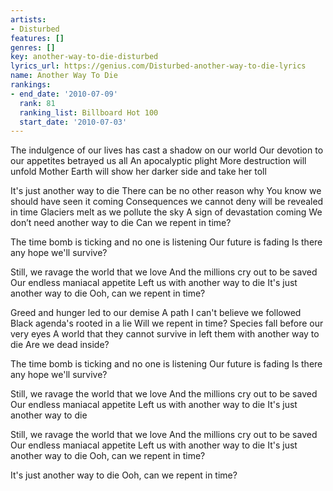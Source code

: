 ```yaml
---
artists:
- Disturbed
features: []
genres: []
key: another-way-to-die-disturbed
lyrics_url: https://genius.com/Disturbed-another-way-to-die-lyrics
name: Another Way To Die
rankings:
- end_date: '2010-07-09'
  rank: 81
  ranking_list: Billboard Hot 100
  start_date: '2010-07-03'
---
```

The indulgence of our lives has cast a shadow on our world
Our devotion to our appetites betrayed us all
An apocalyptic plight
More destruction will unfold
Mother Earth will show her darker side and take her toll


It's just another way to die
There can be no other reason why
You know we should have seen it coming
Consequences we cannot deny will be revealed in time
Glaciers melt as we pollute the sky
A sign of devastation coming
We don’t need another way to die
Can we repent in time?


The time bomb is ticking and no one is listening
Our future is fading
Is there any hope we'll survive?


Still, we ravage the world that we love
And the millions cry out to be saved
Our endless maniacal appetite
Left us with another way to die
It's just another way to die
Ooh, can we repent in time?


Greed and hunger led to our demise
A path I can't believe we followed
Black agenda's rooted in a lie
Will we repent in time?
Species fall before our very eyes
A world that they cannot survive in left them with another way to die
Are we dead inside?


The time bomb is ticking and no one is listening
Our future is fading
Is there any hope we'll survive?


Still, we ravage the world that we love
And the millions cry out to be saved
Our endless maniacal appetite
Left us with another way to die
It's just another way to die


Still, we ravage the world that we love
And the millions cry out to be saved
Our endless maniacal appetite
Left us with another way to die
It's just another way to die
Ooh, can we repent in time?


It's just another way to die
Ooh, can we repent in time?
